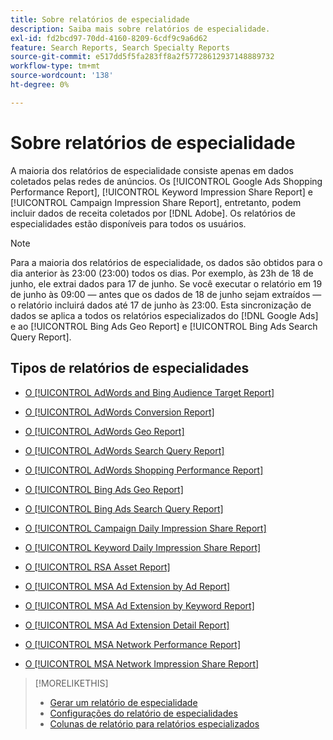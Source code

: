 ```yaml
---
title: Sobre relatórios de especialidade
description: Saiba mais sobre relatórios de especialidade.
exl-id: fd2bcd97-70dd-4160-8209-6cdf9c9a6d62
feature: Search Reports, Search Specialty Reports
source-git-commit: e517dd5f5fa283ff8a2f57728612937148889732
workflow-type: tm+mt
source-wordcount: '138'
ht-degree: 0%

---
```


# Sobre relatórios de especialidade

A maioria dos relatórios de especialidade consiste apenas em dados coletados pelas redes de anúncios. Os [!UICONTROL Google Ads Shopping Performance Report], [!UICONTROL Keyword Impression Share Report] e [!UICONTROL Campaign Impression Share Report], entretanto, podem incluir dados de receita coletados por [!DNL Adobe]. Os relatórios de especialidades estão disponíveis para todos os usuários.

>[!NOTE]
>
>Para a maioria dos relatórios de especialidade, os dados são obtidos para o dia anterior às 23:00 (23:00) todos os dias. Por exemplo, às 23h de 18 de junho, ele extrai dados para 17 de junho. Se você executar o relatório em 19 de junho às 09:00 — antes que os dados de 18 de junho sejam extraídos — o relatório incluirá dados até 17 de junho às 23:00. Esta sincronização de dados se aplica a todos os relatórios especializados do [!DNL Google Ads] e ao [!UICONTROL Bing Ads Geo Report] e [!UICONTROL Bing Ads Search Query Report].

## Tipos de relatórios de especialidades

* [O [!UICONTROL AdWords and Bing Audience Target Report]](/help/search-social-commerce/reports/management/specialty/adwords-bing-audience-target-report.md)

* [O [!UICONTROL AdWords Conversion Report]](/help/search-social-commerce/reports/management/specialty/adwords-conversion-report.md)

* [O [!UICONTROL AdWords Geo Report]](/help/search-social-commerce/reports/management/specialty/adwords-geo-report.md)

* [O [!UICONTROL AdWords Search Query Report]](/help/search-social-commerce/reports/management/specialty/adwords-search-query-report.md)

* [O [!UICONTROL AdWords Shopping Performance Report]](/help/search-social-commerce/reports/management/specialty/adwords-shopping-performance-report.md)

* [O [!UICONTROL Bing Ads Geo Report]](/help/search-social-commerce/reports/management/specialty/bing-ads-geo-report.md)

* [O [!UICONTROL Bing Ads Search Query Report]](/help/search-social-commerce/reports/management/specialty/bing-ads-search-query-report.md)

* [O [!UICONTROL Campaign Daily Impression Share Report]](/help/search-social-commerce/reports/management/specialty/campaign-daily-impression-share-report.md)

* [O [!UICONTROL Keyword Daily Impression Share Report]](/help/search-social-commerce/reports/management/specialty/keyword-daily-impression-share-report.md)

* [O [!UICONTROL RSA Asset Report]](/help/search-social-commerce/reports/management/specialty/rsa-asset-report.md)

* [O [!UICONTROL MSA Ad Extension by Ad Report]](msa-ad-extension-detail-report.md)

* [O [!UICONTROL MSA Ad Extension by Keyword Report]](msa-ad-extension-by-keyword-report.md)

* [O [!UICONTROL MSA Ad Extension Detail Report]](msa-ad-extension-by-ad-report.md)

* [O [!UICONTROL MSA Network Performance Report]](msa-network-performance-report.md)

* [O [!UICONTROL MSA Network Impression Share Report]](msa-network-impression-share-report.md)

>[!MORELIKETHIS]
>
>* [Gerar um relatório de especialidade](/help/search-social-commerce/reports/management/specialty/specialty-report-generate.md)
>* [Configurações do relatório de especialidades](/help/search-social-commerce/reports/management/specialty/specialty-report-settings.md)
>* [Colunas de relatório para relatórios especializados](/help/search-social-commerce/reports/management/specialty/specialty-report-columns.md)
